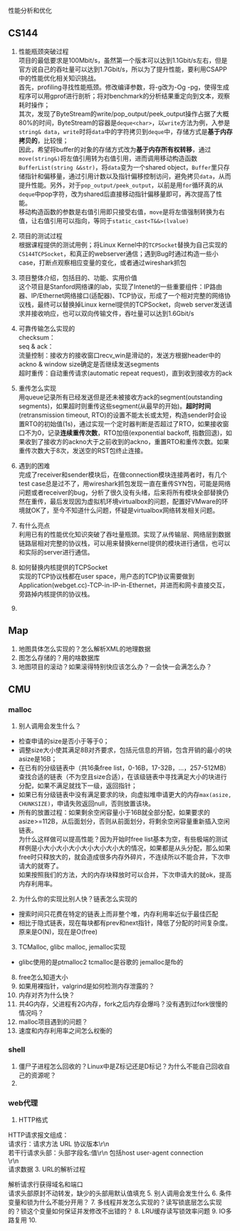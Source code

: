 性能分析和优化
## CS144
1. 性能瓶颈突破过程  
项目的最低要求是100Mbit/s，虽然第一个版本可以达到1.1Gbit/s左右，但是官方说自己的吞吐量可以达到1.7Gbit/s，所以为了提升性能，要利用CSAPP中的性能优化相关知识挑战。  
首先，profiling寻找性能瓶颈。修改编译参数，将-g改为-Og -pg，使得生成程序可以用gprof进行剖析；将对benchmark的分析结果重定向到文本，观察耗时操作；  
其次，发现了ByteStream的write/pop_output/peek_output操作占据了大概80%的时间，ByteStream的容器是`deque<char>`，以`write`方法为例，入参是`string& data`，`write`时将`data`中的字符拷贝到`deque`中，存储方式是**基于内存拷贝的**，比较慢；  
因此，希望将buffer的对象的存储方式改为**基于内存所有权转移**，通过`move(string&)`将左值引用转为右值引用，进而调用移动构造函数`BufferList(string &&str)`，将`data`变为一个shared object，`Buffer`里只存储指针和偏移量，通过引用计数以及指针偏移控制访问，避免拷贝`data`，从而提升性能。另外，对于`pop_output/peek_output`，以前是用`for`循环真的从`deque`中pop字符，改为shared后直接移动指针偏移量即可，再次提高了性能。  
移动构造函数的参数是右值引用即只接受右值，`move`是将左值强制转换为右值，让右值引用可以指向，等同于`static_cast<T&&>(lvalue)`
3. 项目的测试过程  
根据课程提供的测试用例；将Linux Kernel中的`TCPSocket`替换为自己实现的`CS144TCPSocket`，和真正的webserver通信；遇到Bug时通过构造一些小case，打断点观察相应变量的变化，或者通过wireshark抓包
5. 项目整体介绍，包括目的、功能、实用价值  
这个项目是Stanford网络课的lab，实现了Intenet的一些重要组件：IP路由器、IP/Ethernet网络接口(适配器)、TCP协议，形成了一个相对完整的网络协议栈，最终可以替换掉Linux kernel提供的TCPSocket，向web server发送请求并接收响应，也可以双向传输文件，吞吐量可以达到1.6Gbit/s
7. 可靠传输怎么实现的  
checksum：  
seq & ack：  
流量控制：接收方的接收窗口recv_win是滑动的，发送方根据header中的ackno & window size确定是否继续发送segments  
超时重传：自动重传请求(automatic repeat request)，直到收到接收方的ack

9. 重传怎么实现  
用queue记录所有已经发送但是还未被接收方ack的segment(outstanding segments)，如果超时则重传这些segment(从最早的开始)。**超时时间**(retransmission timeout, RTO)的设置不能太长或太短，构造sender时会设置RTO的初始值(1s)，通过实现一个定时器判断是否超过了RTO，如果接收窗口不为0，记录**连续重传次数**，RTO加倍(exponential backoff, 指数回退)，如果收到了接收方的ackno大于之前收到的ackno，重置RTO和重传次数。如果重传次数大于8次，发送空的RST包终止连接。

11. 遇到的困难  
完成了receiver和sender模块后，在做connection模块连接两者时，有几个test case总是过不了，用wireshark抓包发现一直在重传SYN包，可能是网络问题或者receiver的bug，分析了很久没有头绪，后来将所有模块全部替换仍然在重传，最后发现因为虚拟机环境virtualbox的问题，配置好VMware的环境就OK了，至今不知道什么问题，怀疑是virtualbox网络转发相关问题。

13. 有什么亮点  
利用已有的性能优化知识突破了吞吐量瓶颈。实现了从传输层、网络层到数据链路层相对完整的协议栈，可以用来替换kernel提供的模块进行通信，也可以和实际的server进行通信。

15. 如何替换内核提供的TCPSocket  
实现的TCP协议栈都在user space，用户态的TCP协议需要做到Application(webget.cc)-TCP-in-IP-in-Ethernet，并进而和网卡直接交互，旁路掉内核提供的协议栈。

17. 

## Map
1. 地图具体怎么实现的？怎么解析XML的地理数据
2. 图怎么存储的？用的啥数据库
3. 地图项目的滚动？如果滚得特别快应该怎么办？一会快一会满怎么办？

## CMU
### malloc
1. 别人调用会发生什么？
 - 检查申请的size是否小于等于0；
 - 调整size大小使其满足8B对齐要求，包括元信息的开销，包含开销的最小的块asize是16B；
 - 在已有的分级链表中（共16条free list，0-16B，17-32B，...，257-512MB）查找合适的链表（不为空且size合适），在该级链表中寻找满足大小的块进行分配，如果不满足就找下一级，返回指针；
 - 如果已有分级链表中没有满足要求的块，向虚拟堆申请更大的内存`max(asize, CHUNKSIZE)`，申请失败返回null，否则放置该块。
 - 所有的放置过程：如果剩余空闲容量小于16B就全部分配，如果要求的asize>=112B，从后面划分，否则从前面划分，将剩余空闲容量重新插入空闲链表。  
   为什么这样做可以提高性能？因为开始时free list基本为空，有些极端的测试样例是小大小大小大小大小大小大小大的情况，如果都是从头分配，那么如果free时只释放大的，就会造成很多内存外碎片，不连续所以不能合并，下次申请大的就寄了。  
   如果按照我们的方法，大的内存块释放时可以合并，下次申请大的就ok，提高内存利用率。  
2. 为什么你的实现比别人快？链表怎么实现的
 - 搜索时间只花费在特定的链表上而非整个堆，内存利用率近似于最佳匹配
 - 相比于隐式链表，现在每块都有prev和next指针，降低了分配的时间复杂度。原来是O(N)，现在是O(free)
3. TCMalloc, glibc malloc, jemalloc实现
 - glibc使用的是ptmalloc2 tcmalloc是谷歌的 jemalloc是fb的



8. free怎么知道大小
9. 如果用裸指针，valgrind是如何检测内存泄露的？
10. 内存对齐为什么快？
11. 共4G内存，父进程有2G内存，fork之后内存会爆吗？没有遇到过fork很慢的情况吗？
12. malloc项目遇到的问题？
13. 速度和内存利用率之间怎么权衡的

### shell
1. 僵尸子进程怎么回收的？Linux中是Z标记还是D标记？为什么不能自己回收自己的资源呢？
2. 

### web代理
1. HTTP格式

 HTTP请求报文组成：  
   请求行：请求方法 URL 协议版本\r\n  
若干行请求头部：头部字段名:值\r\n 包括host user-agent connection  
   \r\n  
   请求数据
3. URL的解析过程

解析请求行获得域名和端口  
   请求头部原封不动转发，缺少的头部用默认值填充
5. 别人调用会发生什么
6. 条件变量和锁为什么不能分开用？
7. 多线程并发怎么实现的？读写锁底层怎么实现的？锁这个变量如何保证并发修改不出错的？
8. LRU缓存读写锁效率问题
9. IO多路复用
10. 
